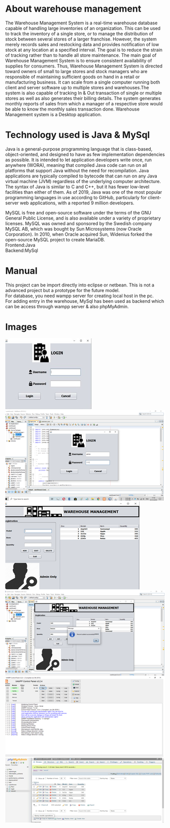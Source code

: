 # About warehouse management
The Warehouse Management System is a real-time warehouse database capable of handling large inventories of an organization. This can be used to track the inventory of a single store, or to manage the distribution of stock between several stores of a larger franchise. However, the system merely records sales and restocking data and provides notification of low stock at any location at a specified interval. The goal is to reduce the strain of tracking rather than to handle all store maintenance. The main goal of Warehouse Management System is to ensure consistent availability of supplies for consumers. Thus, Warehouse Management System is directed toward owners of small to large stores and stock managers who are responsible of maintaining sufficient goods on hand in a retail or manufacturing business. It can scale from a single computer running both client and server software up to multiple stores and warehouses.The system is also capable of tracking In & Out transaction of single or multiple stores as well as also generates their billing details. The system generates monthly reports of sales from which a manager of a respective store would be able to know the monthly sales transaction done. Warehouse Management system is a Desktop application.</br>
# Technology used is Java & MySql
Java is a general-purpose programming language that is class-based, object-oriented, and designed to have as few implementation dependencies as possible. It is intended to let application developers write once, run anywhere (WORA), meaning that compiled Java code can run on all platforms that support Java without the need for recompilation. Java applications are typically compiled to bytecode that can run on any Java virtual machine (JVM) regardless of the underlying computer architecture. The syntax of Java is similar to C and C++, but it has fewer low-level facilities than either of them. As of 2019, Java was one of the most popular programming languages in use according to GitHub, particularly for client-server web applications, with a reported 9 million developers.</br>

MySQL is free and open-source software under the terms of the GNU General Public License, and is also available under a variety of proprietary licenses. MySQL was owned and sponsored by the Swedish company MySQL AB, which was bought by Sun Microsystems (now Oracle Corporation). In 2010, when Oracle acquired Sun, Widenius forked the open-source MySQL project to create MariaDB.</br>
Frontend:Java</br>
Backend:MySql</br>
# Manual
This project can be import directly into eclipse or netbean. This is not a advanced project but a prototype for the future model.</br>
For database, you need wampp server for creating local host in the pc.</br>
For adding entry in the warehouse, MySql has been used as backend which can be access through wampp server & also phpMyAdmin.</br>
# Images
<img src="warehouse/login-page.jpg">
<img src="warehouse/login-page2.png">
<img src="warehouse/warehm.png">
<img src="warehouse/warehm2.png">
<img src="warehouse/xampp.png">
<img src="warehouse/mysql.png">



